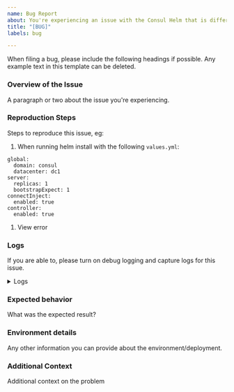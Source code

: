 ```yaml
---
name: Bug Report
about: You're experiencing an issue with the Consul Helm that is different than the documented behavior.
title: "[BUG]"
labels: bug

---
```


When filing a bug, please include the following headings if possible. Any example text in this template can be deleted.

### Overview of the Issue

A paragraph or two about the issue you're experiencing.

### Reproduction Steps

Steps to reproduce this issue, eg:

1. When running helm install with the following `values.yml`:
```
global:
  domain: consul
  datacenter: dc1
server:
  replicas: 1
  bootstrapExpect: 1
connectInject:
  enabled: true
controller:
  enabled: true
```
1. View error

### Logs
If you are able to, please turn on debug logging and capture logs for this
issue.

<details>
  <summary>Logs</summary>

```
output from 'kubectl logs' in relevant components
```

</details>

### Expected behavior

What was the expected result?

### Environment details

Any other information you can provide about the environment/deployment.

### Additional Context

Additional context on the problem
